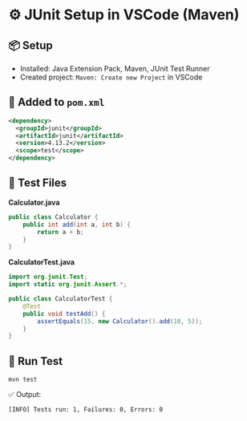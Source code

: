 # ⚙️ JUnit Setup in VSCode (Maven)

## 📦 Setup
- Installed: Java Extension Pack, Maven, JUnit Test Runner
- Created project: `Maven: Create new Project` in VSCode

## 📌 Added to `pom.xml`
```xml
<dependency>
  <groupId>junit</groupId>
  <artifactId>junit</artifactId>
  <version>4.13.2</version>
  <scope>test</scope>
</dependency>
```

## 🧪 Test Files

**Calculator.java**
```java
public class Calculator {
    public int add(int a, int b) {
        return a + b;
    }
}
```

**CalculatorTest.java**
```java
import org.junit.Test;
import static org.junit.Assert.*;

public class CalculatorTest {
    @Test
    public void testAdd() {
        assertEquals(15, new Calculator().add(10, 5));
    }
}
```

## 🚀 Run Test
```
mvn test
```

✅ Output:
```
[INFO] Tests run: 1, Failures: 0, Errors: 0
```
